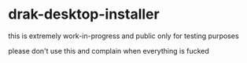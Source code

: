 # drak-desktop-installer
this is extremely work-in-progress and public only for testing purposes

please don't use this and complain when everything is fucked
